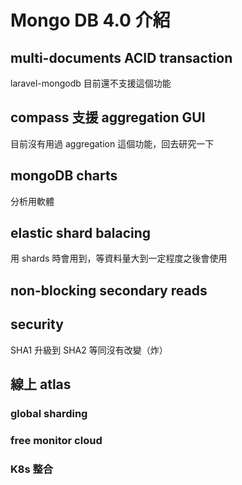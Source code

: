 # Mongo DB 4.0 介紹

## multi-documents ACID transaction

laravel-mongodb 目前還不支援這個功能

## compass 支援 aggregation GUI

目前沒有用過 aggregation 這個功能，回去研究一下

## mongoDB charts

分析用軟體

## elastic shard balacing

用 shards 時會用到，等資料量大到一定程度之後會使用

## non-blocking secondary reads

## security

SHA1 升級到 SHA2 等同沒有改變（炸）

## 線上 atlas

### global sharding

### free monitor cloud

### K8s 整合


